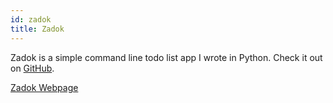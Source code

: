 ```yaml
---
id: zadok
title: Zadok
---
```

Zadok is a simple command line todo list app I wrote in Python. Check it out on [GitHub](https://github.com/edapm/zadok).

[Zadok Webpage](https://blog.forgenst.com/zadok)